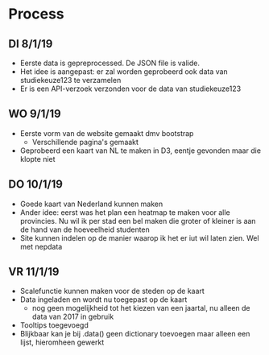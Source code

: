 # Process

## DI 8/1/19
* Eerste data is gepreprocessed. De JSON file is valide.
* Het idee is aangepast: er zal worden geprobeerd ook data van studiekeuze123 te
verzamelen
* Er is een API-verzoek verzonden voor de data van studiekeuze123

## WO 9/1/19
* Eerste vorm van de website gemaakt dmv bootstrap
  * Verschillende pagina's gemaakt
* Geprobeerd een kaart van NL te maken in D3, eentje gevonden maar die klopte niet

## DO 10/1/19
* Goede kaart van Nederland kunnen maken
* Ander idee: eerst was het plan een heatmap te maken voor alle provincies. Nu
  wil ik per stad een bel maken die groter of kleiner is aan de hand van de hoeveelheid
  studenten
* Site kunnen indelen op de manier waarop ik het er iut wil laten zien. Wel met
  nepdata

## VR 11/1/19
* Scalefunctie kunnen maken voor de steden op de kaart
* Data ingeladen en wordt nu toegepast op de kaart
  * nog geen mogelijkheid tot het kiezen van een jaartal, nu alleen de data van
    2017 in gebruik
* Tooltips toegevoegd
* Blijkbaar kan je bij .data() geen dictionary toevoegen maar alleen een lijst,
  hieromheen gewerkt
